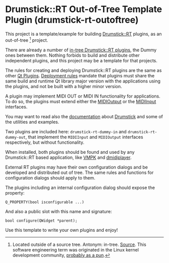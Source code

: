 # Drumstick::RT Out-of-Tree Template Plugin (drumstick-rt-outoftree)

This project is a template/example for building [Drumstick::RT](https://github.com/pedrolcl/drumstick) plugins, as an out-of-tree [^1] project.

There are already a number of [in-tree Drumstick::RT plugins](https://github.com/pedrolcl/drumstick/tree/master/library/rt-backends), the Dummy ones between them. Nothing forbids to build and distribute other independent plugins, and this project may be a template for that projects.

The rules for creating and deploying Drumstick::RT plugins are the same as other [Qt Plugins](https://doc.qt.io/qt-6/plugins-howto.html#the-low-level-api-extending-qt-applications).
[Deployment rules](https://doc.qt.io/qt-6/deployment-plugins.html) mandate that plugins must share the same build and runtime Qt library major version with the applications using the plugins, and not be built with a higher minor version.

A plugin may implement MIDI OUT or MIDI IN functionality for applications. To do so, the plugins must extend either the [MIDIOutput](https://github.com/pedrolcl/drumstick/blob/master/library/include/drumstick/rtmidioutput.h) or the [MIDIInput](https://github.com/pedrolcl/drumstick/blob/master/library/include/drumstick/rtmidiinput.h) interfaces.

You may want to read also the [documentation](https://drumstick.sourceforge.io/docs/index.html) about [Drumstick](https://drumstick.sourceforge.io/) and some of the utilities and examples.

Two plugins are included here: `drumstick-rt-dummy-in` and `drumstick-rt-dummy-out`, that implement the `MIDIInput` and `MIDIOutput` interfaces respectively, but without functionality.

When installed, both plugins should be found and used by any Drumstick::RT based application, like [VMPK](https://vmpk.sourceforge.io) and [dmidiplayer](https://dmidiplayer.sourceforge.io).

External RT plugins may have their own configuration dialogs and be developed and distributed out of tree. The same rules and functions for configuration dialogs should apply to them.

The plugins including an internal configuration dialog should expose the property:

    Q_PROPERTY(bool isconfigurable ...)

And also a public slot with this name and signature:

    bool configure(QWidget *parent);

Use this template to write your own plugins and enjoy!

[^1]: Located outside of a source tree. Antonym: in-tree‎. [Source](https://www.wordsense.eu/out-of-tree/). This software engineering term was originated in the Linux kernel development community, [probably as a pun](https://www.collinsdictionary.com/dictionary/english/out-of-your-tree).
